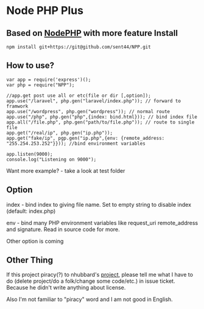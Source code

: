 # Node PHP Plus
Based on [NodePHP](https://github.com/mkschreder/node-php) with more feature
Install
-------
	npm install git+https://git@github.com/sent44/NPP.git
How to use?
-----------
	var app = require('express')();
	var php = require("NPP");

	//app.get post use all or etc(file or dir [,option]);
	app.use("/laravel", php.gen("laravel/index.php")); // forward to framwork
	app.use("/wordpress", php.gen("wordpress")); // normal route
	app.use("/php", php.gen("php",{index: bind.html})); // bind index file
	app.all("/file.php", php.gen("path/to/file.php")); // route to single file
	app.get("/real/ip", php.gen("ip.php"));
	app.get("fake/ip", pgp.gen("ip.php",{env: {remote_address: "255.254.253.252"}})); //bind environment variables

	app.listen(9000);
	console.log("Listening on 9000");

Want more example? - take a look at test folder

Option
------
index - bind index to giving file name. Set to empty string to disable index (default: index.php)

env - bind many PHP environment variables like request_uri remote_address and signature. Read in source code for more.

Other option is coming

Other Thing
-----------
If this project piracy(?) to nhubbard's [project](https://github.com/mkschreder/node-php),
please tell me what I have to do (delete project/do a folk/change some code/etc.) in issue ticket. Because he didn't write anything about license.

Also I'm not familiar to "piracy" word and I am not good in English.
